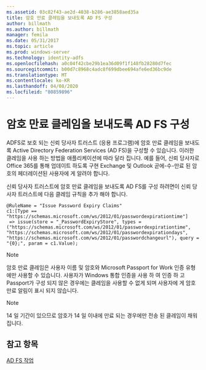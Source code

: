 ```yaml
---
ms.assetid: 03c82f43-ae2d-4038-b286-ae3858aed35a
title: 암호 만료 클레임을 보내도록 AD FS 구성
author: billmath
ms.author: billmath
manager: femila
ms.date: 05/31/2017
ms.topic: article
ms.prod: windows-server
ms.technology: identity-adfs
ms.openlocfilehash: a0c04f42cbe29b1ea36d09f1f148fb28280d7fec
ms.sourcegitcommit: b00d7c8968c4adc8f699dbee694afe6ed36bc9de
ms.translationtype: MT
ms.contentlocale: ko-KR
ms.lasthandoff: 04/08/2020
ms.locfileid: "80859896"
---
```

# <a name="configure-ad-fs-to-send-password-expiry-claims"></a>암호 만료 클레임을 보내도록 AD FS 구성


ADFS로 보호 되는 신뢰 당사자 트러스트 (응용 프로그램)에 암호 만료 클레임을 보내도록 Active Directory Federation Services (AD FS)을 구성할 수 있습니다. 이러한 클레임을 사용 하는 방법을 애플리케이션에 따라 달라 집니다. 예를 들어, 신뢰 당사자로 Office 365를 통해 업데이트 하도록 구현 Exchange 및 Outlook 곧에-수-만료 된 암호의 페더레이션된 사용자에 게 알려야 합니다.

신뢰 당사자 트러스트에 암호 만료 클레임을 보내도록 AD FS를 구성 하려면이 신뢰 당사자 트러스트에 다음 클레임 규칙을 추가 해야 합니다.

```
@RuleName = "Issue Password Expiry Claims"
c1:[Type == "https://schemas.microsoft.com/ws/2012/01/passwordexpirationtime"]
 => issue(store = "_PasswordExpiryStore", types = ("https://schemas.microsoft.com/ws/2012/01/passwordexpirationtime", "https://schemas.microsoft.com/ws/2012/01/passwordexpirationdays", "https://schemas.microsoft.com/ws/2012/01/passwordchangeurl"), query = "{0};", param = c1.Value);
```

> [!NOTE]
> 암호 만료 클레임은 사용자 이름 및 암호와 Microsoft Passport for Work 인증 유형에만 사용할 수 있습니다.  사용자가 Windows 통합 인증을 사용 하 여 인증 하 고 Passport가 구성 되지 않은 경우에는 클레임을 사용할 수 없게 되며 사용자에 게 암호 만료 알림이 표시 되지 않습니다.

> [!NOTE]
> 14 일 기간이 있으므로 암호가 14 일 이내에 만료 되는 경우에만 전송 된 클레임이 채워집니다.

## <a name="see-also"></a>참고 항목
[AD FS 작업](../../ad-fs/AD-FS-2016-Operations.md)
